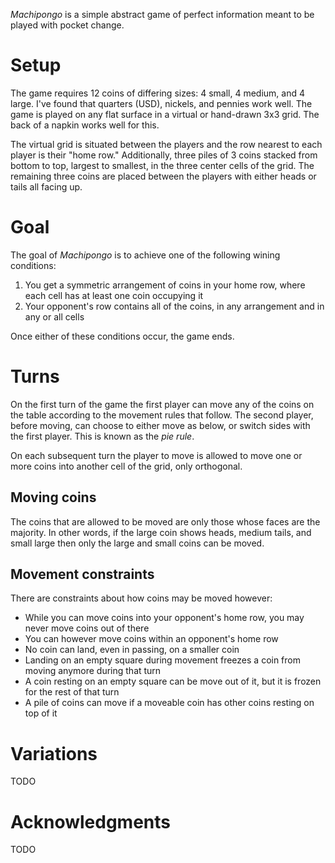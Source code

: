 *Machipongo* is a simple abstract game of perfect information meant to be played with pocket change.

Setup
=====

The game requires 12 coins of differing sizes: 4 small, 4 medium, and 4 large. I've found that quarters (USD), nickels, and pennies work well.  The game is played on any flat surface in a virtual or hand-drawn 3x3 grid.  The back of a napkin works well for this.

The virtual grid is situated between the players and the row nearest to each player is their "home row."  Additionally, three piles of 3 coins stacked from bottom to top, largest to smallest, in the three center cells of the grid.  The remaining three coins are placed between the players with either heads or tails all facing up.

Goal
====

The goal of *Machipongo* is to achieve one of the following wining conditions:

 1. You get a symmetric arrangement of coins in your home 
    row, where each cell has at least one coin occupying it
 2. Your opponent's row contains all of the coins, in any
    arrangement and in any or all cells

Once either of these conditions occur, the game ends.

Turns
=====

On the first turn of the game the first player can move any of the coins on the table according to the movement rules that follow. The second player, before moving, can choose to either move as below, or switch sides with the first player. This is known as the *pie rule*.

On each subsequent turn the player to move is allowed to move one or more coins into another cell of the grid, only orthogonal.

## Moving coins

The coins that are allowed to be moved are only those whose faces are the majority. In other words, if the large coin shows heads, medium tails, and small large then only the large and small coins can be moved.

## Movement constraints

There are constraints about how coins may be moved however:

 * While you can move coins into your opponent's home row, 
   you may never move coins out of there
 * You can however move coins within an opponent's home row
 * No coin can land, even in passing, on a smaller coin
 * Landing on an empty square during movement freezes a coin 
   from moving anymore during that turn
 * A coin resting on an empty square can be move out of it, 
   but it is frozen for the rest of that turn
 * A pile of coins can move if a moveable coin has other coins
   resting on top of it



Variations
==========

TODO

Acknowledgments
===============

TODO